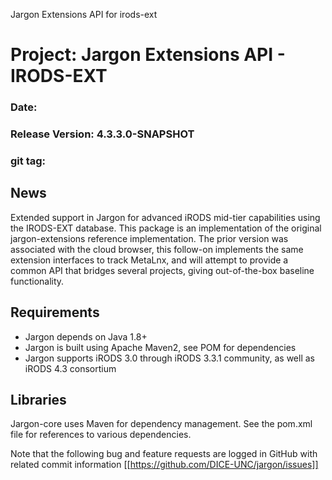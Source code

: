 
Jargon Extensions API for irods-ext


# Project: Jargon Extensions API - IRODS-EXT
### Date: 
### Release Version: 4.3.3.0-SNAPSHOT
### git tag: 

## News

Extended support in Jargon for advanced iRODS mid-tier capabilities using the IRODS-EXT database.  This package is an implementation of the
original jargon-extensions reference implementation. The prior version was associated with the cloud browser, this follow-on implements the
same extension interfaces to track MetaLnx, and will attempt to provide a common API that bridges several projects, giving out-of-the-box baseline functionality.

## Requirements

* Jargon depends on Java 1.8+
* Jargon is built using Apache Maven2, see POM for dependencies
* Jargon supports iRODS 3.0 through iRODS 3.3.1 community, as well as iRODS 4.3 consortium

## Libraries

Jargon-core uses Maven for dependency management.  See the pom.xml file for references to various dependencies.

Note that the following bug and feature requests are logged in GitHub with related commit information [[https://github.com/DICE-UNC/jargon/issues]]

